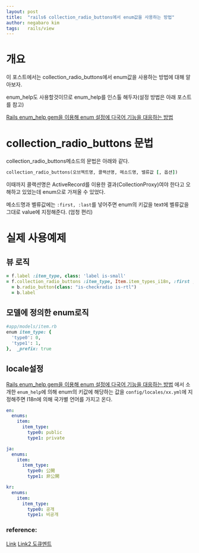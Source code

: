 ```yaml
---
layout: post
title:  "rails6 collection_radio_buttons에서 enum값을 사용하는 방법"
author: negabaro kim
tags:	rails/view
---
```


# 개요 

이 포스트에서는 collection_radio_buttons에서 enum값을 사용하는 방법에 대해 알아보자.

enum_help도 사용할것이므로 enum_help를 인스톨 해두자(설정 방법은 아래 포스트를 참고)

[Rails enum_help gem을 이용해 enum 설정에 다국어 기능을 대응하는 방법]


# collection_radio_buttons 문법

collection_radio_buttons메소드의 문법은 아래와 같다.

```ruby
collection_radio_buttons(오브젝트명, 콜랙션명, 메소드명, 밸류값 [, 옵션])
```

이때까지 콜랙션명은 ActiveRecord를 이용한 결과(CollectionProxy)여야 한다고 오해하고 있었는데 enum으로 가져올 수 있었다.

메소드명과 벨류값에는 `:first, :last`를 넣어주면 
enum의 키값을 text에 벨류값을 그대로 value에 지정해준다. (엄청 편리)
 

# 실제 사용예제

## 뷰 로직

```ruby
= f.label :item_type, class: 'label is-small'
= f.collection_radio_buttons :item_type, Item.item_types_i18n, :first , :last do |b|
  = b.radio_button(class: "is-checkradio is-rtl")
  = b.label 
```

## 모델에 정의한 enum로직

```ruby
#app/models/item.rb
enum item_type: {
  'type0': 0,
  'type1': 1,
},  _prefix: true
```

## locale설정

[Rails enum_help gem을 이용해 enum 설정에 다국어 기능을 대응하는 방법] 에서 소개한 
`enum_help`에 의해 enum의 키값에 해당하는 값을 `config/locales/xx.yml`에 지정해주면 I18n에 의해
국가별 언어를 가지고 온다.


```yml
en:
  enums:
    item:
      item_type:
        type0: public
        type1: private
```


```yml
ja:
  enums:
    item:
      item_type:
        type0: 公開
        type1: 非公開
```

```yml
kr:
  enums:
    item:
      item_type:
        type0: 공개
        type1: 비공개
```


### reference:

[Link](https://qiita.com/tanutanu/items/ee18ed0ab13dcbe50864)
[Link2 도큐멘트](https://railsdoc.com/page/collection_radio_buttons)

[Rails enum_help gem을 이용해 enum 설정에 다국어 기능을 대응하는 방법]: https://negabaro.github.io/archive/rails-enum-help
